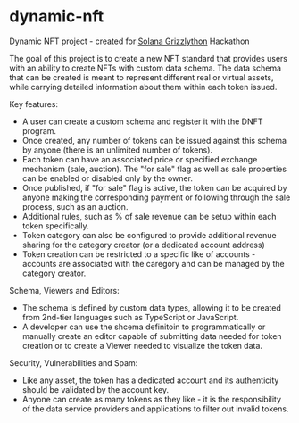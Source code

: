 # dynamic-nft

Dynamic NFT project - created for [Solana Grizzlython](https://solana.com/grizzlython) Hackathon

The goal of this project is to create a new NFT standard that provides users with an ability to create NFTs with custom data schema. The data schema that can be created is meant to represent different real or virtual assets, while carrying detailed information about them within each token issued.

Key features:

- A user can create a custom schema and register it with the DNFT program.
- Once created, any number of tokens can be issued against this schema by anyone (there is an unlimited number of tokens).
- Each token can have an associated price or specified exchange mechanism (sale, auction). The "for sale" flag as well as sale properties can be enabled or disabled only by the owner.
- Once published, if "for sale" flag is active, the token can be acquired by anyone making the corresponding payment or following through the sale process, such as an auction.
- Additional rules, such as % of sale revenue can be setup within each token specifically.
- Token category can also be configured to provide additional revenue sharing for the category creator (or a dedicated account address)
- Token creation can be restricted to a specific like of accounts - accounts are associated with the caregory and can be managed by the category creator.

Schema, Viewers and Editors:

- The schema is defined by custom data types, allowing it to be created from 2nd-tier languages such as TypeScript or JavaScript.
- A developer can use the shcema definitoin to programmatically or manually create an editor capable of submitting data needed for token creation or to create a Viewer needed to visualize the token data.

Security, Vulnerabilities and Spam:

- Like any asset, the token has a dedicated account and its authenticity should be validated by the account key.
- Anyone can create as many tokens as they like - it is the responsibility of the data service providers and applications to filter out invalid tokens.
